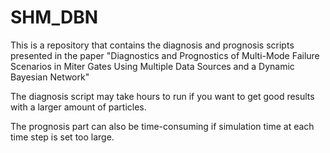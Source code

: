 # SHM_DBN
This is a repository that contains the diagnosis and prognosis scripts presented in the paper "Diagnostics and Prognostics of Multi-Mode Failure Scenarios in Miter Gates Using Multiple Data Sources and a Dynamic Bayesian Network"

The diagnosis script may take hours to run if you want to get good results with a larger amount of particles.

The prognosis part can also be time-consuming if simulation time at each time step is set too large.
